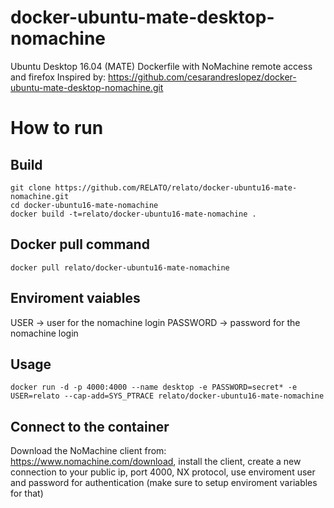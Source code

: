 # docker-ubuntu-mate-desktop-nomachine
Ubuntu Desktop 16.04 (MATE) Dockerfile with NoMachine remote access and firefox
Inspired by: https://github.com/cesarandreslopez/docker-ubuntu-mate-desktop-nomachine.git

# How to run
## Build

```
git clone https://github.com/RELATO/relato/docker-ubuntu16-mate-nomachine.git
cd docker-ubuntu16-mate-nomachine
docker build -t=relato/docker-ubuntu16-mate-nomachine .
```
## Docker pull command
```
docker pull relato/docker-ubuntu16-mate-nomachine
```

## Enviroment vaiables
USER -> user for the nomachine login
PASSWORD -> password for the nomachine login

## Usage

```
docker run -d -p 4000:4000 --name desktop -e PASSWORD=secret* -e USER=relato --cap-add=SYS_PTRACE relato/docker-ubuntu16-mate-nomachine
```

## Connect to the container

Download the NoMachine client from: https://www.nomachine.com/download, install the client, create a new connection to your public ip, port 4000, NX protocol, use enviroment user and password for authentication (make sure to setup enviroment variables for that)
